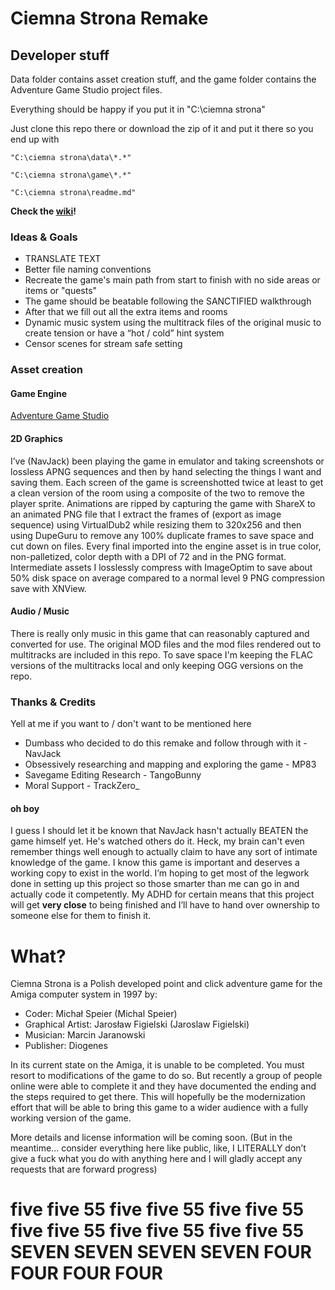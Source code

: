 # Ciemna Strona Remake

## Developer stuff

Data folder contains asset creation stuff, and the game folder contains the Adventure Game Studio project files.

Everything should be happy if you put it in "C:\ciemna strona"

Just clone this repo there or download the zip of it and put it there so you end up with

`"C:\ciemna strona\data\*.*"`

`"C:\ciemna strona\game\*.*"`

`"C:\ciemna strona\readme.md"`

**Check the [wiki](https://github.com/navjack/CiemnaStronaRemake/wiki)!**

### Ideas & Goals

* TRANSLATE TEXT
* Better file naming conventions
* Recreate the game's main path from start to finish with no side areas or items or "quests"
* The game should be beatable following the SANCTIFIED walkthrough
* After that we fill out all the extra items and rooms
* Dynamic music system using the multitrack files of the original music to create tension or have a “hot / cold” hint system
* Censor scenes for stream safe setting

### Asset creation

#### Game Engine

[Adventure Game Studio](https://www.adventuregamestudio.co.uk/)

#### 2D Graphics

I’ve (NavJack) been playing the game in emulator and taking screenshots or lossless APNG sequences and then by hand selecting the things I want and saving them. Each screen of the game is screenshotted twice at least to get a clean version of the room using a composite of the two to remove the player sprite. Animations are ripped by capturing the game with ShareX to an animated PNG file that I extract the frames of (export as image sequence) using VirtualDub2 while resizing them to 320x256 and then using DupeGuru to remove any 100% duplicate frames to save space and cut down on files. Every final imported into the engine asset is in true color, non-palletized, color depth with a DPI of 72 and in the PNG format. Intermediate assets I losslessly compress with ImageOptim to save about 50% disk space on average compared to a normal level 9 PNG compression save with XNView.

#### Audio / Music

There is really only music in this game that can reasonably captured and converted for use. The original MOD files and the mod files rendered out to multitracks are included in this repo. To save space I'm keeping the FLAC versions of the multitracks local and only keeping OGG versions on the repo.

### Thanks & Credits

Yell at me if you want to / don't want to be mentioned here

* Dumbass who decided to do this remake and follow through with it - NavJack
* Obsessively researching and mapping and exploring the game - MP83
* Savegame Editing Research - TangoBunny
* Moral Support - TrackZero_

#### oh boy

I guess I should let it be known that NavJack hasn't actually BEATEN the game himself yet. He's watched others do it. Heck, my brain can't even remember things well enough to actually claim to have any sort of intimate knowledge of the game. I know this game is important and deserves a working copy to exist in the world. I’m hoping to get most of the legwork done in setting up this project so those smarter than me can go in and actually code it competently. My ADHD for certain means that this project will get **very close** to being finished and I’ll have to hand over ownership to someone else for them to finish it.

# What?

Ciemna Strona is a Polish developed point and click adventure game for the Amiga computer system in 1997 by:

* Coder: Michał Speier (Michal Speier)
* Graphical Artist: Jarosław Figielski (Jaroslaw Figielski)
* Musician: Marcin Jaranowski
* Publisher: Diogenes

In its current state on the Amiga, it is unable to be completed. You must resort to modifications of the game to do so. But recently a group of people online were able to complete it and they have documented the ending and the steps required to get there. This will hopefully be the modernization effort that will be able to bring this game to a wider audience with a fully working version of the game.

More details and license information will be coming soon. (But in the meantime... consider everything here like public, like, I LITERALLY don’t give a fuck what you do with anything here and I will gladly accept any requests that are forward progress)

# five five 55 five five 55 five five 55 five five 55 five five 55 five five 55 SEVEN SEVEN SEVEN SEVEN FOUR FOUR FOUR FOUR
